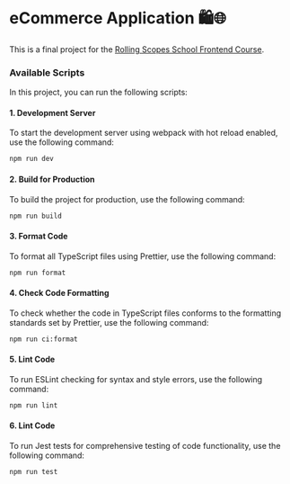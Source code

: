 # eCommerce Application 🛍️🌐

This is a final project for the [Rolling Scopes School Frontend Course](https://rs.school/courses/javascript-mentoring-program).

### Available Scripts

In this project, you can run the following scripts:

#### 1. Development Server
To start the development server using webpack with hot reload enabled, use the following command:
```bash
npm run dev
```

#### 2. Build for Production
To build the project for production, use the following command:
```bash
npm run build
```

#### 3. Format Code
To format all TypeScript files using Prettier, use the following command:
```bash
npm run format
```

#### 4. Check Code Formatting
To check whether the code in TypeScript files conforms to the formatting standards set by Prettier, use the following command:
```bash
npm run ci:format
```

#### 5. Lint Code
To run ESLint checking for syntax and style errors, use the following command:
```bash
npm run lint
```

#### 6. Lint Code
To run Jest tests for comprehensive testing of code functionality, use the following command:
```bash
npm run test
```
